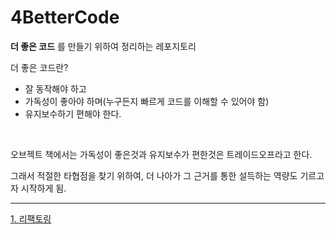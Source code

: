 # 4BetterCode

**더 좋은 코드** 를 만들기 위하여 정리하는 레포지토리

더 좋은 코드란?

-  잘 동작해야 하고
-  가독성이 좋아야 하며(누구든지 빠르게 코드를 이해할 수 있어야 함)
-  유지보수하기 편해야 한다.

&nbsp;

오브젝트 책에서는 가독성이 좋은것과 유지보수가 편한것은 트레이드오프라고 한다.

그래서 적절한 타협점을 찾기 위하여, 더 나아가 그 근거를 통한 설득하는 역량도 기르고자 시작하게 됨.

---

[1. 리팩토링](./refactoring)

